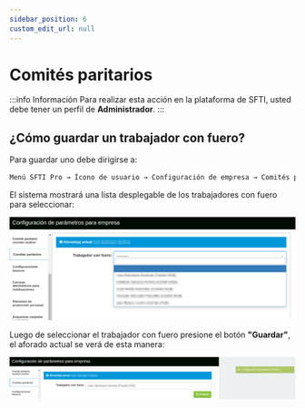 ```yaml
---
sidebar_position: 6
custom_edit_url: null
---
```

# Comités paritarios

:::info Información 
Para realizar esta acción en la plataforma de SFTI, usted debe tener un perfil de **Administrador**.
:::

## ¿Cómo guardar un trabajador con fuero?
Para guardar uno debe dirigirse a:

<div align="center">

```bash
Menú SFTI Pro → Ícono de usuario → Configuración de empresa → Comités paritario
```
</div>

El sistema mostrará una lista desplegable de los trabajadores con fuero para seleccionar: 

<div align="center">

![aforado](/img/img_manual/img_configuracion/2023-08-08_09-31.png)

</div>

Luego de seleccionar el trabajador con fuero presione el botón **"Guardar"**, el aforado actual se verá de esta manera:

<div align="center">

![guardar](/img/img_manual/img_configuracion/2023-08-08_09-33.png)

</div>